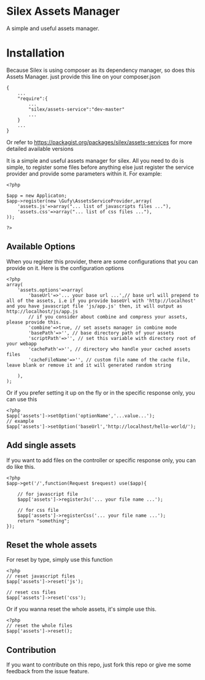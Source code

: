 # Silex Assets Manager

A simple and useful assets manager. 

# Installation

Because Silex is using composer as its dependency manager, so does this Assets Manager. just provide this line on your composer.json

	{
		...
		"require":{
			...
			"silex/assets-service":"dev-master"
			...
		}
		...
	}

Or refer to https://packagist.org/packages/silex/assets-services for more detailed available versions

It is a simple and useful assets manager for silex. 
All you need to do is simple, to register some files before anything else just register the service provider and provide
some parameters within it. For example:

	<?php

	$app = new Applicaton;
	$app->register(new \Gufy\AssetsServiceProvider,array(
		'assets.js'=>array("... list of javascripts files ..."),
		'assets.css'=>array("... list of css files ..."),
	));

	?>

## Available Options

When you register this provider, there are some configurations that you can provide on it. Here is the configuration options
	
	<?php
	array(
		'assets.options'=>array(
			'baseUrl'=>'... your base url ...',// base url will prepend to all of the assets, i.e if you provide baseUrl with 'http://localhost' and you have javascript file 'js/app.js' then, it will output as http://localhost/js/app.js
			// if you consider about combine and compress your assets, please provide this.
			'combine'=>true, // set assets manager in combine mode
			'basePath'=>'', // base directory path of your assets
			'scriptPath'=>'', // set this variable with directory root of your webapp
			'cachePath'=>'', // directory who handle your cached assets files
			'cacheFileName'=>'', // custom file name of the cache file, leave blank or remove it and it will generated random string

		), 
	);

Or if you prefer setting it up on the fly or in the specific response only, you can use this

	<?php
	$app['assets']->setOption('optionName','...value...');
	// example
	$app['assets']->setOption('baseUrl','http://localhost/hello-world/');


## Add single assets

If you want to add files on the controller or specific response only, you can do like this. 
	
	<?php
	$app->get('/',function(Request $request) use($app){

		// for javascript file
		$app['assets']->registerJs('... your file name ...');

		// for css file		
		$app['assets']->registerCss('... your file name ...');
		return "something";
	});


## Reset the whole assets

For reset by type, simply use this function
	
	<?php
	// reset javascript files 
	$app['assets']->reset('js');

	// reset css files
	$app['assets']->reset('css');

Or if you wanna reset the whole assets, it's simple use this. 
	
	<?php
	// reset the whole files
	$app['assets']->reset();


## Contribution

If you want to contribute on this repo, just fork this repo or give me some feedback from the issue feature.

